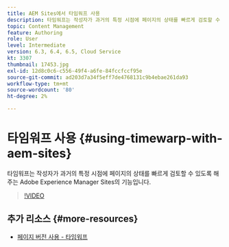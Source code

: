 ```yaml
---
title: AEM Sites에서 타임워프 사용
description: 타임워프는 작성자가 과거의 특정 시점에 페이지의 상태를 빠르게 검토할 수 있도록 해주는 Adobe Experience Manager Sites의 기능입니다.
topic: Content Management
feature: Authoring
role: User
level: Intermediate
version: 6.3, 6.4, 6.5, Cloud Service
kt: 3307
thumbnail: 17453.jpg
exl-id: 12d8c0c6-c556-49f4-a6fe-84fccfccf95e
source-git-commit: ad203d7a34f5eff7de4768131c9b4ebae261da93
workflow-type: tm+mt
source-wordcount: '80'
ht-degree: 2%

---
```


# 타임워프 사용 {#using-timewarp-with-aem-sites}

타임워프는 작성자가 과거의 특정 시점에 페이지의 상태를 빠르게 검토할 수 있도록 해주는 Adobe Experience Manager Sites의 기능입니다.

>[!VIDEO](https://video.tv.adobe.com/v/17453/?quality=12&learn=on)

## 추가 리소스 {#more-resources}

* [페이지 버전 사용 - 타임워프](https://experienceleague.adobe.com/docs/experience-manager-cloud-service/sites/authoring/features/page-versions.html)
